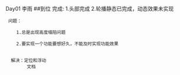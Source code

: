 Day01  李雨
   ##到位
     完成:
        1.头部完成
        2.轮播静态已完成，动态效果未实现

     问题：

        1.总是出现高度塌陷问题

        2.要实现一个功能要想好久，不能及时实现功能效果


      解决：定位和浮动
			文档



